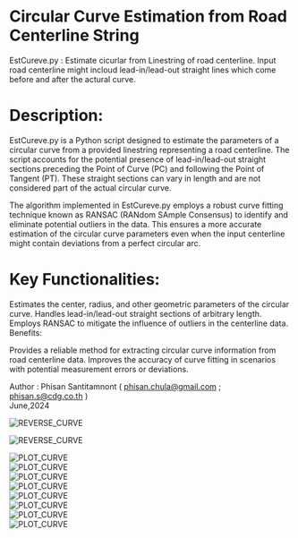 # Circular Curve Estimation from Road Centerline String    

EstCureve.py : Estimate cicurlar from Linestring of road centerline. Input road centerline might incloud lead-in/lead-out straight
                lines which come before and after the actural curve.

# Description:

EstCureve.py is a Python script designed to estimate the parameters of a circular curve from a provided linestring representing a road centerline. The script accounts for the potential presence of lead-in/lead-out straight sections preceding the Point of Curve (PC) and following the Point of Tangent (PT). These straight sections can vary in length and are not considered part of the actual circular curve.

The algorithm implemented in EstCureve.py employs a robust curve fitting technique known as RANSAC (RANdom SAmple Consensus) to identify and eliminate potential outliers in the data. This ensures a more accurate estimation of the circular curve parameters even when the input centerline might contain deviations from a perfect circular arc.

# Key Functionalities:

Estimates the center, radius, and other geometric parameters of the circular curve.
Handles lead-in/lead-out straight sections of arbitrary length.
Employs RANSAC to mitigate the influence of outliers in the centerline data.
Benefits:

Provides a reliable method for extracting circular curve information from road centerline data.
Improves the accuracy of curve fitting in scenarios with potential measurement errors or deviations.


Author : Phisan Santitamnont ( phisan.chula@gmail.com ; phisan.s@cdg.co.th )  
         June,2024 

![REVERSE_CURVE](https://github.com/phisan-chula/CircularCurve/blob/main/Round_Abouts.png)

![REVERSE_CURVE](https://github.com/phisan-chula/CircularCurve/blob/main/ReverseCurve.png)

![PLOT_CURVE](https://github.com/phisan-chula/CircularCurve/blob/main/CACHE_PrasertManoonkit/Plot_Curve_c0.png)  
![PLOT_CURVE](https://github.com/phisan-chula/CircularCurve/blob/main/CACHE_PrasertManoonkit/Plot_Curve_c1.png)  
![PLOT_CURVE](https://github.com/phisan-chula/CircularCurve/blob/main/CACHE_PrasertManoonkit/Plot_Curve_c2.png)  
![PLOT_CURVE](https://github.com/phisan-chula/CircularCurve/blob/main/CACHE_PrasertManoonkit/Plot_Curve_c3.png)  
![PLOT_CURVE](https://github.com/phisan-chula/CircularCurve/blob/main/CACHE_PrasertManoonkit/Plot_Curve_c4.png)  
![PLOT_CURVE](https://github.com/phisan-chula/CircularCurve/blob/main/CACHE_PrasertManoonkit/Plot_Curve_c5.png)  
![PLOT_CURVE](https://github.com/phisan-chula/CircularCurve/blob/main/CACHE_PrasertManoonkit/Plot_Curve_c6.png)  
![PLOT_CURVE](https://github.com/phisan-chula/CircularCurve/blob/main/CACHE_PrasertManoonkit/Plot_Curve_c7.png)  
